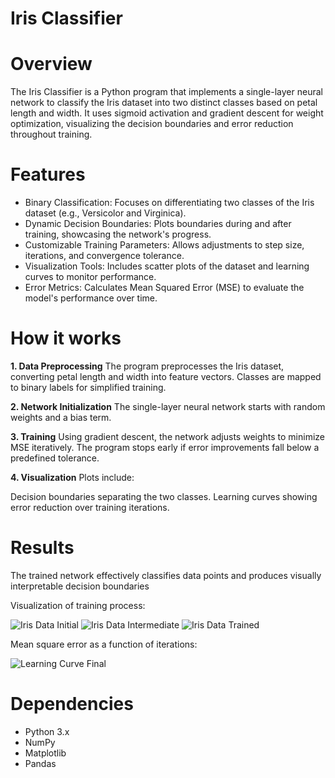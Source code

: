 # **Iris Classifier**

# **Overview**

The Iris Classifier is a Python program that implements a single-layer neural network to classify the Iris dataset into two distinct classes based on petal length and width. It uses sigmoid activation and gradient descent for weight optimization, visualizing the decision boundaries and error reduction throughout training.

# **Features**

* Binary Classification: Focuses on differentiating two classes of the Iris dataset (e.g., Versicolor and Virginica).
* Dynamic Decision Boundaries: Plots boundaries during and after training, showcasing the network's progress.
* Customizable Training Parameters: Allows adjustments to step size, iterations, and convergence tolerance.
* Visualization Tools: Includes scatter plots of the dataset and learning curves to monitor performance.
* Error Metrics: Calculates Mean Squared Error (MSE) to evaluate the model's performance over time.

# **How it works**

**1. Data Preprocessing**
The program preprocesses the Iris dataset, converting petal length and width into feature vectors. Classes are mapped to binary labels for simplified training.

**2. Network Initialization**
The single-layer neural network starts with random weights and a bias term.

**3. Training**
Using gradient descent, the network adjusts weights to minimize MSE iteratively. The program stops early if error improvements fall below a predefined tolerance.

**4. Visualization**
Plots include:

Decision boundaries separating the two classes.
Learning curves showing error reduction over training iterations.

# **Results**
The trained network effectively classifies data points and produces visually interpretable decision boundaries

Visualization of training process:

![Iris Data Initial](https://github.com/user-attachments/assets/645f0278-2da5-459a-8a0b-372ea9549de8)
![Iris Data Intermediate](https://github.com/user-attachments/assets/784f3828-a6fa-41ba-94ca-7f8435f262ec) 
![Iris Data Trained](https://github.com/user-attachments/assets/66a5a221-d1e3-4fa5-8898-de15c962fe8b)

Mean square error as a function of iterations:

![Learning Curve Final](https://github.com/user-attachments/assets/6f8c276e-68fe-45eb-b86a-0f57b7e4066c)

# **Dependencies**

* Python 3.x
* NumPy
* Matplotlib
* Pandas

